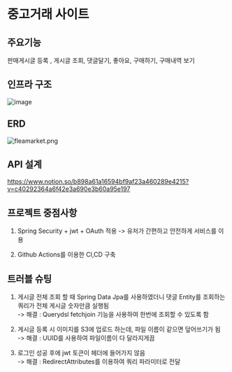 # 중고거래 사이트

## 주요기능
판매게시글 등록 , 게시글 조회, 댓글달기, 좋아요, 구매하기, 구매내역 보기

## 인프라 구조
![image](https://user-images.githubusercontent.com/116478121/220061504-a04864d1-e5e3-4e6f-b9a6-8e6050b70cc1.png)

## ERD
![fleamarket.png](..%2F..%2F..%2F..%2F..%2FDownloads%2Ffleamarket.png)
## API 설계
https://www.notion.so/b898a61a16594bf9af23a460289e4215?v=c40292364a6f42e3a690e3b60a95e197

## 프로젝트 중점사항
1. Spring Security + jwt + OAuth 적용
  -> 유저가 간편하고 안전하게 서비스를 이용

2. Github Actions를 이용한 CI,CD 구축

## 트러블 슈팅
1. 게시글 전체 조회 할 때 Spring Data Jpa를 사용하였더니 댓글 Entity를 조회하는 쿼리가 전체 게시글 숫자만큼 실행됨<br>
  -> 해결 : Querydsl fetchjoin 기능을 사용하여 한번에 조회할 수 있도록 함

2. 게시글 등록 시 이미지를 S3에 업로드 하는데, 파일 이름이 같으면 덮어쓰기가 됨<br>
  -> 해결 : UUID를 사용하여 파일이름이 다 달라지게끔 

3. 로그인 성공 후에 jwt 토큰이 헤더에 들어가지 않음<br>
-> 해결 : RedirectAttributes를 이용하여 쿼리 파라미터로 전달

